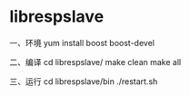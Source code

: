 librespslave
=============
一、环境
 yum install boost boost-devel

二、编译
 cd librespslave/
 make clean
 make all

三、运行
 cd librespslave/bin
 ./restart.sh
